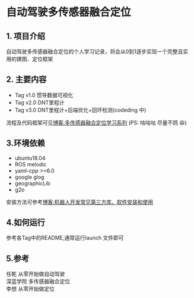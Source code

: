 # 自动驾驶多传感器融合定位
## 1. 项目介绍
自动驾驶多传感器融合定位的个人学习记录，将会从0到1逐步实现一个完整且实用的建图、定位框架  

## 2. 主要内容

+ Tag v1.0 惯导数据可视化   
+ Tag v2.0 DNT里程计  
+ Tag v3.0 DNT里程计+后端优化+回环检测(codeding 中)  


流程及代码框架可见[博客:多传感器融合定位学习系列](https://blog.csdn.net/weixin_37684239/article/details/126571774?spm=1001.2014.3001.5502) (PS: 咕咕咕 尽量不鸽 :laughing:) 

## 3.环境依赖
+ ubuntu18.04 
+ ROS melodic  
+ yaml-cpp >=6.0  
+ google glog  
+ geographicLib
+ g2o  

安装方法可参考[博客:机器人开发常见第三方库、软件安装和使用](https://blog.csdn.net/weixin_37684239/article/details/126568335?spm=1001.2014.3001.5501)

## 4.如何运行
参考各Tag中的README,通常运行launch 文件即可

## 5.参考
任乾 从零开始做自动驾驶    
深蓝学院 多传感器融合定位  
李想 从零开始做定位  
